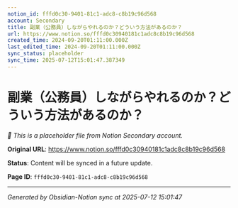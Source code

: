 ```yaml
---
notion_id: fffd0c30-9401-81c1-adc8-c8b19c96d568
account: Secondary
title: 副業（公務員）しながらやれるのか？どういう方法があるのか？
url: https://www.notion.so/fffd0c30940181c1adc8c8b19c96d568
created_time: 2024-09-20T01:11:00.000Z
last_edited_time: 2024-09-20T01:11:00.000Z
sync_status: placeholder
sync_time: 2025-07-12T15:01:47.387349
---
```


# 副業（公務員）しながらやれるのか？どういう方法があるのか？

*🔄 This is a placeholder file from Notion Secondary account.*

**Original URL**: https://www.notion.so/fffd0c30940181c1adc8c8b19c96d568

**Status**: Content will be synced in a future update.

**Page ID**: `fffd0c30-9401-81c1-adc8-c8b19c96d568`

---

*Generated by Obsidian-Notion sync at 2025-07-12 15:01:47*
